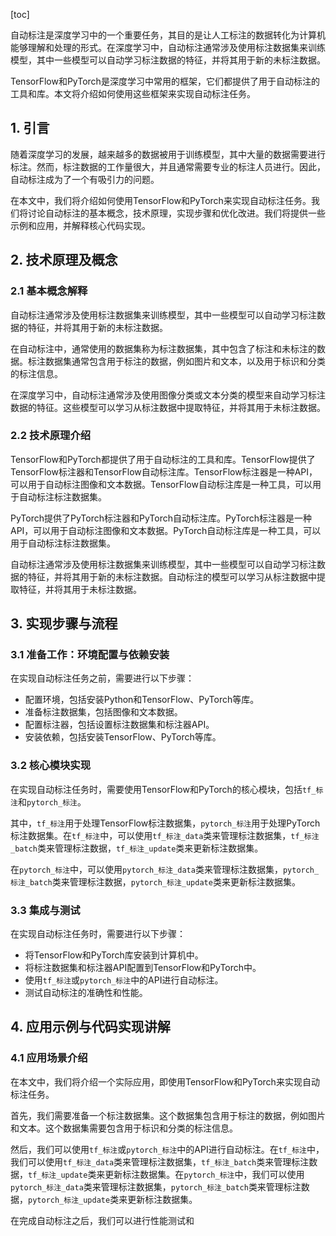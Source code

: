 
[toc]                    
                
                
自动标注是深度学习中的一个重要任务，其目的是让人工标注的数据转化为计算机能够理解和处理的形式。在深度学习中，自动标注通常涉及使用标注数据集来训练模型，其中一些模型可以自动学习标注数据的特征，并将其用于新的未标注数据。

TensorFlow和PyTorch是深度学习中常用的框架，它们都提供了用于自动标注的工具和库。本文将介绍如何使用这些框架来实现自动标注任务。

## 1. 引言

随着深度学习的发展，越来越多的数据被用于训练模型，其中大量的数据需要进行标注。然而，标注数据的工作量很大，并且通常需要专业的标注人员进行。因此，自动标注成为了一个有吸引力的问题。

在本文中，我们将介绍如何使用TensorFlow和PyTorch来实现自动标注任务。我们将讨论自动标注的基本概念，技术原理，实现步骤和优化改进。我们将提供一些示例和应用，并解释核心代码实现。

## 2. 技术原理及概念

### 2.1 基本概念解释

自动标注通常涉及使用标注数据集来训练模型，其中一些模型可以自动学习标注数据的特征，并将其用于新的未标注数据。

在自动标注中，通常使用的数据集称为标注数据集，其中包含了标注和未标注的数据。标注数据集通常包含用于标注的数据，例如图片和文本，以及用于标识和分类的标注信息。

在深度学习中，自动标注通常涉及使用图像分类或文本分类的模型来自动学习标注数据的特征。这些模型可以学习从标注数据中提取特征，并将其用于未标注数据。

### 2.2 技术原理介绍

TensorFlow和PyTorch都提供了用于自动标注的工具和库。TensorFlow提供了TensorFlow标注器和TensorFlow自动标注库。TensorFlow标注器是一种API，可以用于自动标注图像和文本数据。TensorFlow自动标注库是一种工具，可以用于自动标注标注数据集。

PyTorch提供了PyTorch标注器和PyTorch自动标注库。PyTorch标注器是一种API，可以用于自动标注图像和文本数据。PyTorch自动标注库是一种工具，可以用于自动标注标注数据集。

自动标注通常涉及使用标注数据集来训练模型，其中一些模型可以自动学习标注数据的特征，并将其用于新的未标注数据。自动标注的模型可以学习从标注数据中提取特征，并将其用于未标注数据。

## 3. 实现步骤与流程

### 3.1 准备工作：环境配置与依赖安装

在实现自动标注任务之前，需要进行以下步骤：

- 配置环境，包括安装Python和TensorFlow、PyTorch等库。
- 准备标注数据集，包括图像和文本数据。
- 配置标注器，包括设置标注数据集和标注器API。
- 安装依赖，包括安装TensorFlow、PyTorch等库。

### 3.2 核心模块实现

在实现自动标注任务时，需要使用TensorFlow和PyTorch的核心模块，包括`tf_标注`和`pytorch_标注`。

其中，`tf_标注`用于处理TensorFlow标注数据集，`pytorch_标注`用于处理PyTorch标注数据集。在`tf_标注`中，可以使用`tf_标注_data`类来管理标注数据集，`tf_标注_batch`类来管理标注数据，`tf_标注_update`类来更新标注数据集。

在`pytorch_标注`中，可以使用`pytorch_标注_data`类来管理标注数据集，`pytorch_标注_batch`类来管理标注数据，`pytorch_标注_update`类来更新标注数据集。

### 3.3 集成与测试

在实现自动标注任务时，需要进行以下步骤：

- 将TensorFlow和PyTorch库安装到计算机中。
- 将标注数据集和标注器API配置到TensorFlow和PyTorch中。
- 使用`tf_标注`或`pytorch_标注`中的API进行自动标注。
- 测试自动标注的准确性和性能。

## 4. 应用示例与代码实现讲解

### 4.1 应用场景介绍

在本文中，我们将介绍一个实际应用，即使用TensorFlow和PyTorch来实现自动标注任务。

首先，我们需要准备一个标注数据集。这个数据集包含用于标注的数据，例如图片和文本。这个数据集需要包含用于标识和分类的标注信息。

然后，我们可以使用`tf_标注`或`pytorch_标注`中的API进行自动标注。在`tf_标注`中，我们可以使用`tf_标注_data`类来管理标注数据集，`tf_标注_batch`类来管理标注数据，`tf_标注_update`类来更新标注数据集。在`pytorch_标注`中，我们可以使用`pytorch_标注_data`类来管理标注数据集，`pytorch_标注_batch`类来管理标注数据，`pytorch_标注_update`类来更新标注数据集。

在完成自动标注之后，我们可以进行性能测试和


